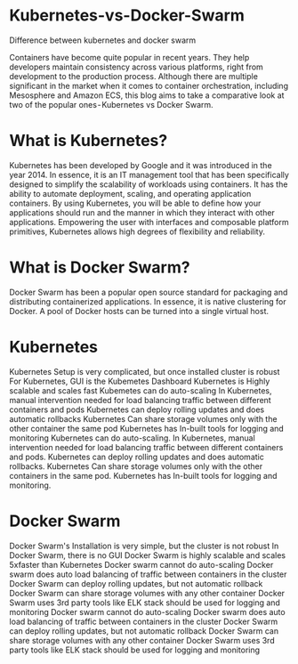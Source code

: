 # Kubernetes-vs-Docker-Swarm
Difference between kubernetes and docker swarm

Containers have become quite popular in recent years. They help developers maintain consistency across various platforms, right from development to the production process. Although there are multiple significant in the market when it comes to container orchestration, including Mesosphere and Amazon ECS, this blog aims to take a comparative look at two of the popular ones - Kubernetes vs Docker Swarm.
# What is Kubernetes?
Kubernetes has been developed by Google and it was introduced in the year 2014. In essence, it is an IT management tool that has been specifically designed to simplify the scalability of workloads using containers. It has the ability to automate deployment, scaling, and operating application containers.
By using Kubernetes, you will be able to define how your applications should run and the manner in which they interact with other applications. Empowering the user with interfaces and composable platform primitives, Kubernetes allows high degrees of flexibility and reliability.
# What is Docker Swarm?
Docker Swarm has been a popular open source standard for packaging and distributing containerized applications. In essence, it is native clustering for Docker. A pool of Docker hosts can be turned into a single virtual host.

# Kubernetes
 
Kubernetes Setup is very complicated, but once installed cluster is robust
For Kubernetes, GUI is the Kubemetes Dashboard
Kubernetes is Highly scalable and scales fast
Kubemetes can do auto-scaling
In Kubernetes, manual intervention needed for load balancing traffic between different containers and pods
Kubernetes can deploy rolling updates and does automatic rollbacks
Kubernetes Can share storage volumes only with the other container  the same pod
Kubernetes has In-built tools for logging and monitoring
Kubernetes can do auto-scaling.
In Kubernetes, manual intervention needed for load balancing traffic between different containers and pods.
Kubernetes can deploy rolling updates and does automatic rollbacks.
Kubernetes Can share storage volumes only with the other containers in the same pod.
Kubernetes has In-built tools for logging and monitoring.

# Docker Swarm
 
Docker Swarm's Installation is very simple, but the cluster is not robust
In Docker Swarm, there is no GUI
Docker Swarm is highly scalable and scales 5xfaster than Kubernetes
Docker swarm cannot do auto-scaling
Docker swarm does auto load balancing of traffic between containers in the cluster
Docker Swarm can deploy rolling updates, but not automatic rollback
Docker Swarm can share storage volumes with any other container
Docker Swarm uses 3rd party tools like ELK stack should be used for logging and monitoring
Docker swarm cannot do auto-scaling
Docker swarm does auto load balancing of traffic between containers in the cluster
Docker Swarm can deploy rolling updates, but not automatic rollback
Docker Swarm can share storage volumes with any other container
Docker Swarm uses 3rd party tools like ELK stack should be used for logging and monitoring

